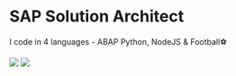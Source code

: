 # SAP Solution Architect
I code in 4 languages - 
ABAP Python, NodeJS & Football⚽

![](https://devrel-tools-prod-scn-badges-srv.cfapps.eu10.hana.ondemand.com/showcaseSingleBadge/147402/1575)
![](https://devrel-tools-prod-scn-badges-srv.cfapps.eu10.hana.ondemand.com/showcaseBadges/147402/1575/1551/1514/1517/909)
